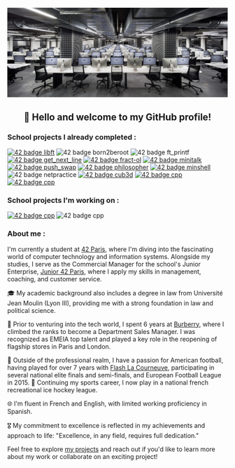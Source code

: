 [![42 cluster](https://github.com/MaloP47/MaloP47/blob/main/images/42bis.jpg)](https://42.fr/en/homepage/)

<div align="center">

## 👋 Hello and welcome to my GitHub profile!

</div>

### School projects I already completed : 

<div align="left">

<a href="https://github.com/MaloP47/libft"><img src="https://github.com/MaloP47/42-project-badges/blob/main/badges/libftm.png" alt="42 badge libft" width="90" height="90"/></a>
<img src="https://github.com/MaloP47/42-project-badges/blob/main/badges/born2beroote.png" alt="42 badge born2beroot" width="90" height="90"/></a>
<img src="https://github.com/MaloP47/42-project-badges/blob/main/badges/ft_printfe.png" alt="42 badge ft_printf" width="90" height="90"/></a>
<a href="https://github.com/MaloP47/get_next_line"><img src="https://github.com/MaloP47/42-project-badges/blob/main/badges/get_next_linem.png" alt="42 badge get_next_line" width="90" height="90"/></a>
<a href="https://github.com/MaloP47/fract-ol"><img src="https://github.com/MaloP47/42-project-badges/blob/main/badges/fract-olm.png" alt="42 badge fract-ol" width="90" height="90"/></a>
<a href="https://github.com/MaloP47/minitalk"><img src="https://github.com/MaloP47/42-project-badges/blob/main/badges/minitalkm.png" alt="42 badge minitalk" width="90" height="90"/></a>
<a href="https://github.com/MaloP47/push_swap"><img src="https://github.com/MaloP47/42-project-badges/blob/main/badges/push_swapm.png" alt="42 badge push_swap" width="90" height="90"/></a>
<a href="https://github.com/MaloP47/philosophers"><img src="https://github.com/MaloP47/42-project-badges/blob/main/badges/philosopherse.png" alt="42 badge philosopher" width="90" height="90"/></a>
<a href="https://github.com/MaloP47/miniHell"><img src="https://github.com/MaloP47/42-project-badges/blob/main/badges/minishelle.png" alt="42 badge minshell" width="90" height="90"/></a>
<img src="https://github.com/MaloP47/42-project-badges/blob/main/badges/netpracticee.png" alt="42 badge netpractice" width="90" height="90"/></a>
<a href="https://github.com/OrioPrisco/cub3d"><img src="https://github.com/MaloP47/42-project-badges/blob/main/badges/cub3dm.png" alt="42 badge cub3d" width="90" height="90"/></a>
<a href="https://github.com/MaloP47/cpp"><img src="https://github.com/MaloP47/42-project-badges/blob/main/badges/cppe.png" alt="42 badge cpp" width="90" height="90"/></a>
<a href=https://github.com/MaloP47/webserv_42><img src="https://github.com/MaloP47/42-project-badges/blob/main/badges/webservm.png" alt="42 badge cpp" width="90" height="90"/></a>

</div>

### School projects I'm working on :

<div align="left">

<a href=https://github.com/MaloP47/Inception><img src="https://github.com/MaloP47/42-project-badges/blob/main/badges/inceptionn.png" alt="42 badge cpp" width="90" height="90"/></a>
<img src="https://github.com/MaloP47/42-project-badges/blob/main/badges/ft_transcendencen.png" alt="42 badge cpp" width="90" height="90"/></a>


</div>

<!-- ### Hi there 👋

- 🔭 I’m currently working on ... push_swap
- 🌱 I’m currently learning ... C
- 👯 I’m looking to collaborate on ... minishell soon...
- 🤔 I’m looking for help with ... getting 100% score with push_swap
- 💬 Ask me about ... the 42 junior entreprise
- 📫 How to reach me: ... come find me in Paul's clusters
- ⚡ Fun fact: ... I'm older than you think!
-->

### About me :       
 
I'm currently a student at [42 Paris](https://42.fr/en/homepage/), where I'm diving into the fascinating world of computer technology and information systems. Alongside my studies, I serve as the Commercial Manager for the school's Junior Enterprise, [Junior 42 Paris](https://junior42.com/), where I apply my skills in management, coaching, and customer service.

🎓 My academic background also includes a degree in law from Université Jean Moulin (Lyon III), providing me with a strong foundation in law and political science.

💼 Prior to venturing into the tech world, I spent 6 years at [Burberry](https://burberry.com), where I climbed the ranks to become a Department Sales Manager. I was recognized as EMEIA top talent and played a key role in the reopening of flagship stores in Paris and London.

🏈 Outside of the professional realm, I have a passion for American football, having played for over 7 years with [Flash La Courneuve](https://www.flashfootball.org/), participating in several national elite finals and semi-finals, and European Football League in 2015. 🏒 Continuing my sports career, I now play in a national french recreational ice hockey league. 

🌐 I'm fluent in French and English, with limited working proficiency in Spanish.

🎖️ My commitment to excellence is reflected in my achievements and approach to life: "Excellence, in any field, requires full dedication."

Feel free to explore [my projects](https://github.com/MaloP47?tab=repositories) and reach out if you'd like to learn more about my work or collaborate on an exciting project!
